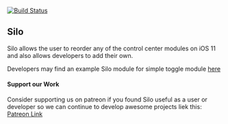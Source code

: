 [![Build Status](https://travis-ci.org/ioscreatix/Silo.svg?branch=master)](https://travis-ci.org/ioscreatix/Silo)
## Silo
Silo allows the user to reorder any of the control center modules on iOS 11 and also allows developers to add their own.

Developers may find an example Silo module for simple toggle module [here](https://github.com/ioscreatix/SiloExample)

#### Support our Work
Consider supporting us on patreon if you found Silo useful as a user or developer so we can continue to develop awesome projects liek this: [Patreon Link](https://www.patreon.com/ioscreatix)
